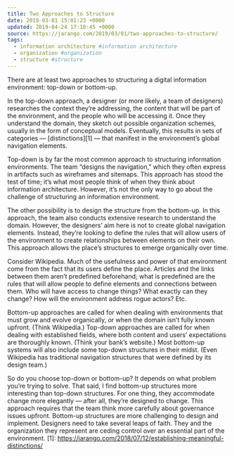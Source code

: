 ```yaml
---
title: Two Approaches to Structure
date: 2019-03-01 15:01:23 +0000
updated: 2019-04-24 17:18:45 +0000
source: https://jarango.com/2019/03/01/two-approaches-to-structure/
tags:
  - information architecture #information architecture
  - organization #organization
  - structure #structure
---
```

There are at least two approaches to structuring a digital information environment: top-down or bottom-up.
In the top-down approach, a designer (or more likely, a team of designers) researches the context they’re addressing, the content that will be part of the environment, and the people who will be accessing it. Once they understand the domain, they sketch out possible organization schemes, usually in the form of conceptual models. Eventually, this results in sets of categories — [distinctions][1] — that manifest in the environment’s global navigation elements.
Top-down is by far the most common approach to structuring information environments. The team “designs the navigation,” which they often express in artifacts such as wireframes and sitemaps. This approach has stood the test of time; it’s what most people think of when they think about information architecture. However, it’s not the only way to go about the challenge of structuring an information environment.
The other possibility is to design the structure from the bottom-up. In this approach, the team also conducts extensive research to understand the domain. However, the designers’ aim here is not to create global navigation elements. Instead, they’re looking to define the rules that will allow users of the environment to create relationships between elements on their own. This approach allows the place’s structures to emerge organically over time.
Consider Wikipedia. Much of the usefulness and power of that environment come from the fact that its users define the place. Articles and the links between them aren’t predefined beforehand; what is predefined are the rules that will allow people to define elements and connections between them. Who will have access to change things? What exactly can they change? How will the environment address rogue actors? Etc.
Bottom-up approaches are called for when dealing with environments that must grow and evolve organically, or when the domain isn’t fully known upfront. (Think Wikipedia.) Top-down approaches are called for when dealing with established fields, where both content and users’ expectations are thoroughly known. (Think your bank’s website.) Most bottom-up systems will also include some top-down structures in their midst. (Even Wikipedia has traditional navigation structures that were defined by its design team.)
So do you choose top-down or bottom-up? It depends on what problem you’re trying to solve. That said, I find bottom-up structures more interesting than top-down structures. For one thing, they accommodate change more elegantly — after all, they’re designed to change. This approach requires that the team think more carefully about governance issues upfront. Bottom-up structures are more challenging to design and implement. Designers need to take several leaps of faith. They and the organization they represent are ceding control over an essential part of the environment.
[1]: https://jarango.com/2018/07/12/establishing-meaningful-distinctions/